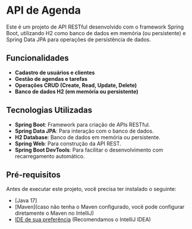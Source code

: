 # API de Agenda

Este é um projeto de API RESTful desenvolvido com o framework Spring Boot, utilizando H2 como banco de dados em memória (ou persistente) e Spring Data JPA para operações de persistência de dados.

## Funcionalidades

- **Cadastro de usuários e clientes**
- **Gestão de agendas e tarefas**
- **Operações CRUD (Create, Read, Update, Delete)**
- **Banco de dados H2 (em memória ou persistente)**

## Tecnologias Utilizadas

- **Spring Boot**: Framework para criação de APIs RESTful.
- **Spring Data JPA**: Para interação com o banco de dados.
- **H2 Database**: Banco de dados em memória ou persistente.
- **Spring Web**: Para construção da API REST.
- **Spring Boot DevTools**: Para facilitar o desenvolvimento com recarregamento automático.

## Pré-requisitos

Antes de executar este projeto, você precisa ter instalado o seguinte:

- [Java 17]
- [Maven](caso não tenha o Maven configurado, você pode configurar diretamente o Maven no IntelliJ)
- [IDE de sua preferência](https://www.jetbrains.com/idea/) (Recomendamos o IntelliJ IDEA)



